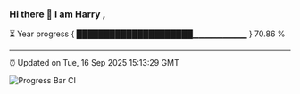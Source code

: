 ### Hi there 👋 I am Harry , 

⏳ Year progress { █████████████████████▁▁▁▁▁▁▁▁▁ } 70.86 %

---

⏰ Updated on Tue, 16 Sep 2025 15:13:29 GMT

![Progress Bar CI](https://github.com/duykhang68/duykhang68/workflows/Progress%20Bar%20CI/badge.svg)
